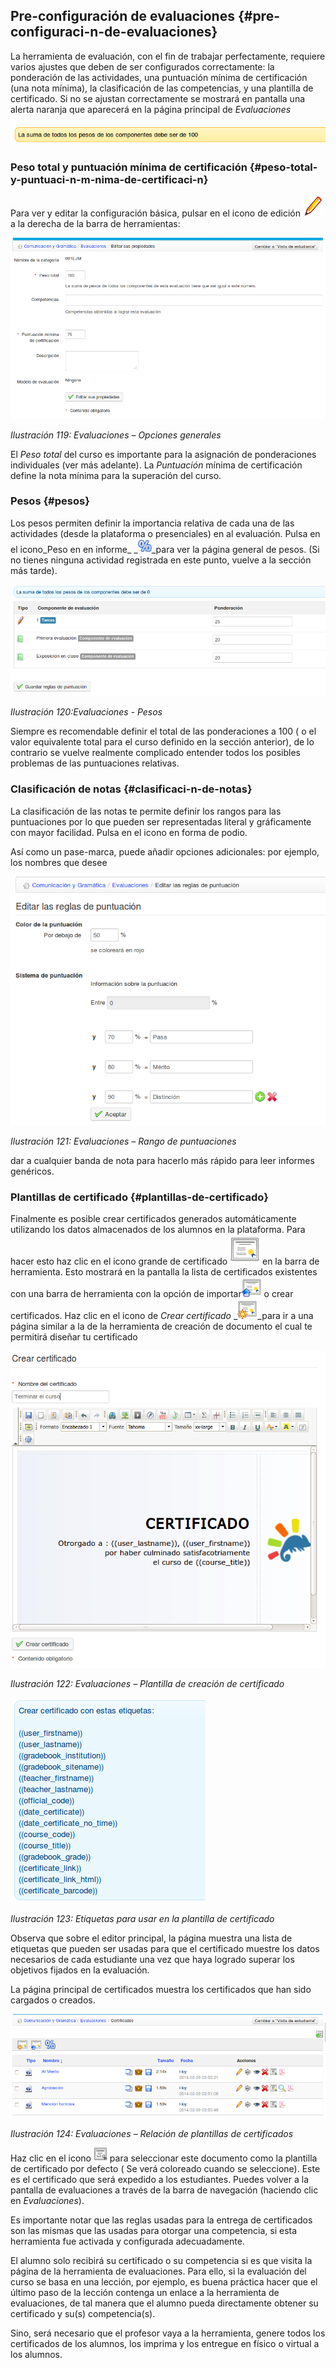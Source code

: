 ## Pre-configuración de evaluaciones {#pre-configuraci-n-de-evaluaciones}

La herramienta de evaluación, con el fin de trabajar perfectamente, requiere varios ajustes que deben de ser configurados correctamente: la ponderación de las actividades, una puntuación mínima de certificación (una nota mínima), la clasificación de las competencias, y una plantilla de certificado. Si no se ajustan correctamente se mostrará en pantalla una alerta naranja que aparecerá en la página principal de _Evaluaciones_

![](../assets/graficos100.png)

### Peso total y puntuación mínima de certificación {#peso-total-y-puntuaci-n-m-nima-de-certificaci-n}

Para ver y editar la configuración básica, pulsar en el icono de edición ![](../assets/graphics182.png) a la derecha de la barra de herramientas:

![](../assets/graficos101.png)

*Ilustración 119: Evaluaciones – Opciones generales*

El _Peso total_ del curso es importante para la asignación de ponderaciones individuales (ver más adelante). La _Puntuación_ mínima de certificación define la nota mínima para la superación del curso.

### Pesos {#pesos}

Los pesos permiten definir la importancia relativa de cada una de las actividades (desde la plataforma o presenciales) en al evaluación. Pulsa en el icono_Peso en en informe_ _![](../assets/imaxes3.png)_para ver la página general de pesos. (Si no tienes ninguna actividad registrada en este punto, vuelve a la sección más tarde).

![](../assets/graficos102.png)

*Ilustración 120:Evaluaciones - Pesos*

Siempre es recomendable definir el total de las ponderaciones a 100 ( o el valor equivalente total para el curso definido en la sección anterior), de lo contrario se vuelve realmente complicado entender todos los posibles problemas de las puntuaciones relativas.

### Clasificación de notas {#clasificaci-n-de-notas}

La clasificación de las notas te permite definir los rangos para las puntuaciones por lo que pueden ser representadas literal y gráficamente con mayor facilidad. Pulsa en el icono en forma de podio.

Así como un pase-marca, puede añadir opciones adicionales: por ejemplo, los nombres que desee

![](../assets/graficos103.png)

*Ilustración 121: Evaluaciones – Rango de puntuaciones*

dar a cualquier banda de nota para hacerlo más rápido para leer informes genéricos.

### Plantillas de certificado {#plantillas-de-certificado}

Finalmente es posible crear certificados generados automáticamente utilizando los datos almacenados de los alumnos en la plataforma. Para hacer esto haz clic en el icono grande de certificado ![](../assets/graficos1.png) en la barra de herramienta. Esto mostrará en la pantalla la lista de certificados existentes con una barra de herramienta con la opción de importar![](../assets/graficos2.png) o crear certificados. Haz clic en el icono de _Crear certificado_ _![](../assets/graficos3.png)_para ir a una página similar a la de la herramienta de creación de documento el cual te permitirá diseñar tu certificado

![](../assets/graficos104.png)

*Ilustración 122: Evaluaciones – Plantilla de creación de certificado*

![](../assets/graficos105.png)

*Ilustración 123: Etiquetas para usar en la plantilla de certificado*

Observa que sobre el editor principal, la página muestra una lista de etiquetas que pueden ser usadas para que el certificado muestre los datos necesarios de cada estudiante una vez que haya logrado superar los objetivos fijados en la evaluación.

La página principal de certificados muestra los certificados que han sido cargados o creados.

![](../assets/graficos106.png)

*Ilustración 124: Evaluaciones – Relación de plantillas de certificados*

Haz clic en el icono ![](../assets/graphics198.png) para seleccionar este documento como la plantilla de certificado por defecto ( Se verá coloreado cuando se seleccione). Este es el certificado que será expedido a los estudiantes. Puedes volver a la pantalla de evaluaciones a través de la barra de navegación (haciendo clic en _Evaluaciones_).

Es importante notar que las reglas usadas para la entrega de certificados son las mismas que las usadas para otorgar una competencia, si esta herramienta fue activada y configurada adecuadamente.

El alumno solo recibirá su certificado o su competencia si es que visita la página de la herramienta de evaluaciones. Para ello, si la evaluación del curso se basa en una lección, por ejemplo, es buena práctica hacer que el último paso de la lección contenga un enlace a la herramienta de evaluaciones, de tal manera que el alumno pueda directamente obtener su certificado y su(s) competencia(s).

Sino, será necesario que el profesor vaya a la herramienta, genere todos los certificados de los alumnos, los imprima y los entregue en físico o virtual a los alumnos.